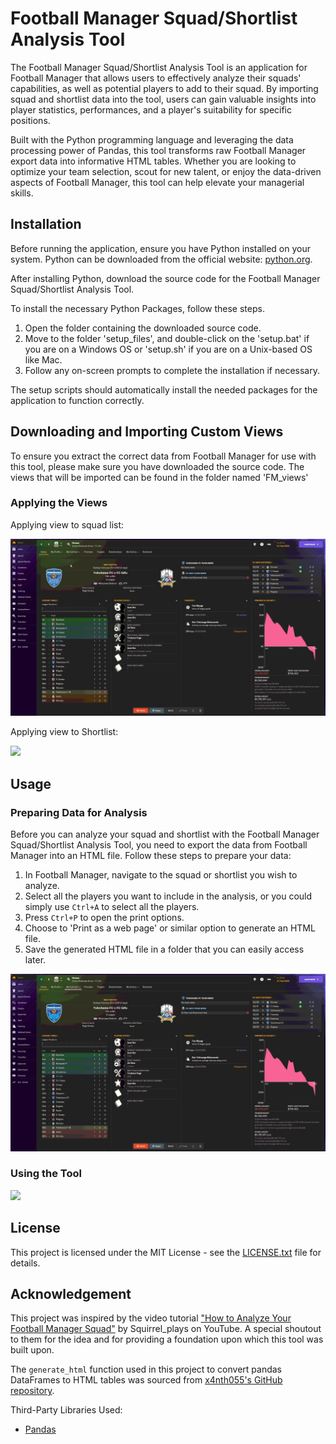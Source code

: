 # Football Manager Squad/Shortlist Analysis Tool

The Football Manager Squad/Shortlist Analysis Tool is an application for Football Manager that allows users to effectively analyze their squads' capabilities, as well as potential players to add to their squad. By importing squad and shortlist data into the tool, users can gain valuable insights into player statistics, performances, and a player's suitability for specific positions.

Built with the Python programming language and leveraging the data processing power of Pandas, this tool transforms raw Football Manager export data into informative HTML tables. Whether you are looking to optimize your team selection, scout for new talent, or enjoy the data-driven aspects of Football Manager, this tool can help elevate your managerial skills.

## Installation

Before running the application, ensure you have Python installed on your system. 
Python can be downloaded from the official website: [python.org](https://www.python.org/downloads/).

After installing Python, download the source code for the Football Manager Squad/Shortlist Analysis Tool.

To install the necessary Python Packages, follow these steps.

1. Open the folder containing the downloaded source code.
2. Move to the folder 'setup_files', and double-click on the 'setup.bat' if you are on a Windows OS or 'setup.sh' if you are on a Unix-based OS like Mac.
3. Follow any on-screen prompts to complete the installation if necessary.

The setup scripts should automatically install the needed packages for the application to function correctly.

## Downloading and Importing Custom Views

To ensure you extract the correct data from Football Manager for use with this tool, please make sure you have downloaded the source code. 
The views that will be imported can be found in the folder named 'FM_views'

### Applying the Views 

Applying view to squad list:

![](https://github.com/lacarabela/Football-Manager/blob/main/readme_extras/view_import_squad.gif)

Applying view to Shortlist:

![](https://github.com/lacarabela/Football-Manager/blob/main/readme_extras/view_import_shortlist.gif)

## Usage

### Preparing Data for Analysis

Before you can analyze your squad and shortlist with the Football Manager Squad/Shortlist Analysis Tool, you need to export the data from Football Manager into an HTML file. Follow these steps to prepare your data:

1. In Football Manager, navigate to the squad or shortlist you wish to analyze.
2. Select all the players you want to include in the analysis, or you could simply use `Ctrl+A` to select all the players.
3. Press `Ctrl+P` to open the print options.
4. Choose to 'Print as a web page' or similar option to generate an HTML file.
5. Save the generated HTML file in a folder that you can easily access later.

![](https://github.com/lacarabela/Football-Manager/blob/main/readme_extras/downloading_squad_rawdata.gif)


### Using the Tool

![](https://github.com/lacarabela/Football-Manager/blob/main/readme_extras/using_tool.gif)

## License

This project is licensed under the MIT License - see the [LICENSE.txt](LICENSE.txt) file for details.

## Acknowledgement

This project was inspired by the video tutorial ["How to Analyze Your Football Manager Squad"](https://www.youtube.com/watch?v=hnAuOakqR90) by Squirrel_plays on YouTube. A special shoutout to them for the idea and for providing a foundation upon which this tool was built upon.

The `generate_html` function used in this project to convert pandas DataFrames to HTML tables was sourced from [x4nth055's GitHub repository](https://github.com/x4nth055/pythoncode-tutorials/tree/master/general/dataframe-to-html).

Third-Party Libraries Used:
- [Pandas](https://pandas.pydata.org/)
